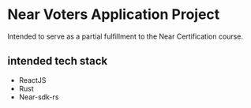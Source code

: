 # Near Voters Application Project

Intended to serve as a partial fulfillment to the Near Certification course. 

## intended tech stack

- ReactJS
- Rust
- Near-sdk-rs
